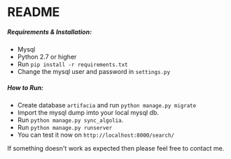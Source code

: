 # README

##### Requirements & Installation:

 * Mysql
 * Python 2.7 or higher
 * Run `pip install -r requirements.txt`
 * Change the mysql user and password in `settings.py`

##### How to Run:
 * Create database `artifacia` and run `python manage.py migrate`
 * Import the mysql dump imto your local mysql db. 
 * Run `python manage.py sync_algolia`.
 * Run `python manage.py runserver`
 * You can test it now on `http://localhost:8000/search/`

If something doesn't work as expected then please feel free to contact me.